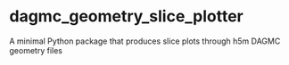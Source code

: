 # dagmc_geometry_slice_plotter
A minimal Python package that produces slice plots through h5m DAGMC geometry files
